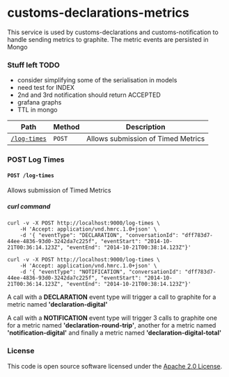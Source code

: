 
# customs-declarations-metrics

This service is used by customs-declarations and customs-notification to handle sending metrics to graphite.
The metric events are persisted in Mongo
 
### Stuff left TODO
* consider simplifying some of the serialisation in models
* need test for INDEX
* 2nd and 3rd notification should return ACCEPTED
* grafana graphs
* TTL in mongo

| Path                                                                                                                            |  Method  | Description                                |
|---------------------------------------------------------------------------------------------------------------------------------|----------|--------------------------------------------|
| [`/log-times`](#user-content-post-log-times)                                                                           |   `POST` | Allows submission of Timed Metrics |


### POST Log Times 
#### `POST /log-times`
Allows submission of Timed Metrics

##### curl command
```
curl -v -X POST http://localhost:9000/log-times \
    -H 'Accept: application/vnd.hmrc.1.0+json' \
    -d '{ "eventType": "DECLARATION", "conversationId": "dff783d7-44ee-4836-93d0-3242da7c225f", "eventStart": "2014-10-21T00:36:14.123Z", "eventEnd": "2014-10-21T00:38:14.123Z"}'
```

```
curl -v -X POST http://localhost:9000/log-times \
    -H 'Accept: application/vnd.hmrc.1.0+json' \
    -d '{ "eventType": "NOTIFICATION", "conversationId": "dff783d7-44ee-4836-93d0-3242da7c225f", "eventStart": "2014-10-21T00:36:14.123Z", "eventEnd": "2014-10-21T00:38:14.123Z"}'
```

A call with a **DECLARATION** event type will trigger a call to graphite for a metric named **'declaration-digital'**

A call with a **NOTIFICATION** event type will trigger 3 calls to graphite one for a metric named **'declaration-round-trip'**, another for a metric named **'notification-digital'** and finally a metric named **'declaration-digital-total'**

### License

This code is open source software licensed under the [Apache 2.0 License]("http://www.apache.org/licenses/LICENSE-2.0.html").

   